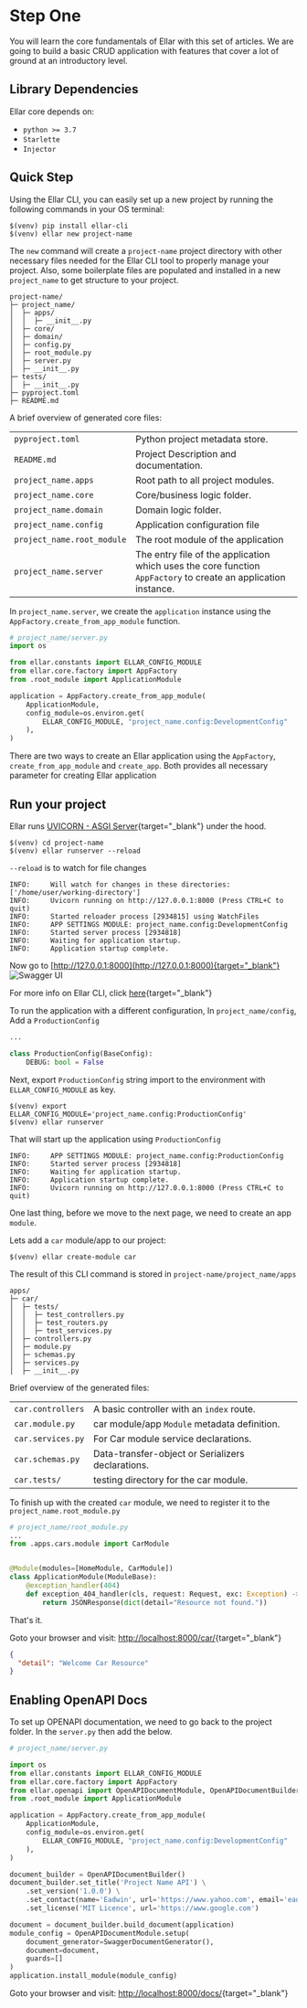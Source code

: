 # **Step One**
You will learn the core fundamentals of Ellar with this set of articles. We are going to build a basic CRUD application
with features that cover a lot of ground at an introductory level.


## **Library Dependencies**
Ellar core depends on:

- `python >= 3.7`
- `Starlette`
- `Injector`


## **Quick Step**
Using the Ellar CLI, you can easily set up a new project by running the following commands in your OS terminal:
```shell
$(venv) pip install ellar-cli
$(venv) ellar new project-name
```

The `new` command will create a `project-name` project directory with other necessary files needed for the Ellar CLI tool to properly manage your project.
Also, some boilerplate files are populated and installed in a new `project_name` to get structure to your project.

```shell
project-name/
├─ project_name/
│  ├─ apps/
│  │  ├─ __init__.py
│  ├─ core/
│  ├─ domain/
│  ├─ config.py
│  ├─ root_module.py
│  ├─ server.py
│  ├─ __init__.py
├─ tests/
│  ├─ __init__.py
├─ pyproject.toml
├─ README.md
```

A brief overview of generated core files:

|                            |                                                                                                                |
|----------------------------|----------------------------------------------------------------------------------------------------------------|
| `pyproject.toml`           | Python project metadata store.                                                                                 |
| `README.md`                | Project Description and documentation.                                                                         |
| `project_name.apps`        | Root path to all project modules.                                                                              |
| `project_name.core`        | Core/business logic folder.                                                                                    |
| `project_name.domain`      | Domain logic folder.                                                                                           |
| `project_name.config`      | Application configuration file                                                                                 |
| `project_name.root_module` | The root module of the application                                                                             |
| `project_name.server`      | The entry file of the application which uses the core function `AppFactory` to create an application instance. |

In `project_name.server`, we create the `application` instance using the `AppFactory.create_from_app_module` function.
```python
# project_name/server.py
import os

from ellar.constants import ELLAR_CONFIG_MODULE
from ellar.core.factory import AppFactory
from .root_module import ApplicationModule

application = AppFactory.create_from_app_module(
    ApplicationModule,
    config_module=os.environ.get(
        ELLAR_CONFIG_MODULE, "project_name.config:DevelopmentConfig"
    ),
)
```

There are two ways to create an Ellar application using the `AppFactory`, `create_from_app_module` and `create_app`.
Both provides all necessary parameter for creating Ellar application

## **Run your project**
Ellar runs [UVICORN - ASGI Server](https://www.uvicorn.org/){target="_blank"} under the hood.

```shell
$(venv) cd project-name
$(venv) ellar runserver --reload
```
`--reload` is to watch for file changes

```shell
INFO:     Will watch for changes in these directories: ['/home/user/working-directory']
INFO:     Uvicorn running on http://127.0.0.1:8000 (Press CTRL+C to quit)
INFO:     Started reloader process [2934815] using WatchFiles
INFO:     APP SETTINGS MODULE: project_name.config:DevelopmentConfig
INFO:     Started server process [2934818]
INFO:     Waiting for application startup.
INFO:     Application startup complete.
```

Now go to [http://127.0.0.1:8000](http://127.0.0.1:8000){target="_blank"}
![Swagger UI](../img/ellar_framework.png)

For more info on Ellar CLI, click [here](https://github.com/eadwinCode/ellar-cli){target="_blank"}

To run the application with a different configuration,
In `project_name/config`, Add a `ProductionConfig`

```python
...

class ProductionConfig(BaseConfig):
    DEBUG: bool = False
```
Next, export `ProductionConfig` string import to the environment with `ELLAR_CONFIG_MODULE` as key.

```shell
$(venv) export ELLAR_CONFIG_MODULE='project_name.config:ProductionConfig'
$(venv) ellar runserver
```

That will start up the application using `ProductionConfig`
```shell
INFO:     APP SETTINGS MODULE: project_name.config:ProductionConfig
INFO:     Started server process [2934818]
INFO:     Waiting for application startup.
INFO:     Application startup complete.
INFO:     Uvicorn running on http://127.0.0.1:8000 (Press CTRL+C to quit)
```

One last thing, before we move to the next page, we need to create an app `module`.

Lets add a `car` module/app to our project:
```shell
$(venv) ellar create-module car
```
The result of this CLI command is stored in `project-name/project_name/apps`
```
apps/
├─ car/
│  ├─ tests/
│  │  ├─ test_controllers.py
│  │  ├─ test_routers.py
│  │  ├─ test_services.py
│  ├─ controllers.py
│  ├─ module.py
│  ├─ schemas.py
│  ├─ services.py
│  ├─ __init__.py
```
Brief overview of the generated files:

|                   |                                                   |
|-------------------|---------------------------------------------------|
| `car.controllers` | A basic controller with an `index` route.         |
| `car.module.py`   | car module/app `Module` metadata definition.      |
| `car.services.py` | For Car module service declarations.              |
| `car.schemas.py`  | Data-transfer-object or Serializers declarations. |
| `car.tests/`      | testing directory for the car module.             |

To finish up with the created `car` module, we need to register it to the 
`project_name.root_module.py`

```python
# project_name/root_module.py
...
from .apps.cars.module import CarModule


@Module(modules=[HomeModule, CarModule])
class ApplicationModule(ModuleBase):
    @exception_handler(404)
    def exception_404_handler(cls, request: Request, exc: Exception) -> Response:
        return JSONResponse(dict(detail="Resource not found."))
```
That's it.

Goto your browser and visit: [http://localhost:8000/car/](http://localhost:8000/car/){target="_blank"}
```json
{
  "detail": "Welcome Car Resource"
}
```

## **Enabling OpenAPI Docs**
To set up OPENAPI documentation, we need to go back to the project folder. In the `server.py`
then add the below.
```python
# project_name/server.py

import os
from ellar.constants import ELLAR_CONFIG_MODULE
from ellar.core.factory import AppFactory
from ellar.openapi import OpenAPIDocumentModule, OpenAPIDocumentBuilder, SwaggerDocumentGenerator
from .root_module import ApplicationModule

application = AppFactory.create_from_app_module(
    ApplicationModule,
    config_module=os.environ.get(
        ELLAR_CONFIG_MODULE, "project_name.config:DevelopmentConfig"
    ),
)

document_builder = OpenAPIDocumentBuilder()
document_builder.set_title('Project Name API') \
    .set_version('1.0.0') \
    .set_contact(name='Eadwin', url='https://www.yahoo.com', email='eadwin@gmail.com') \
    .set_license('MIT Licence', url='https://www.google.com')

document = document_builder.build_document(application)
module_config = OpenAPIDocumentModule.setup(
    document_generator=SwaggerDocumentGenerator(),
    document=document,
    guards=[]
)
application.install_module(module_config)
```

Goto your browser and visit: [http://localhost:8000/docs/](http://localhost:8000/docs){target="_blank"}
